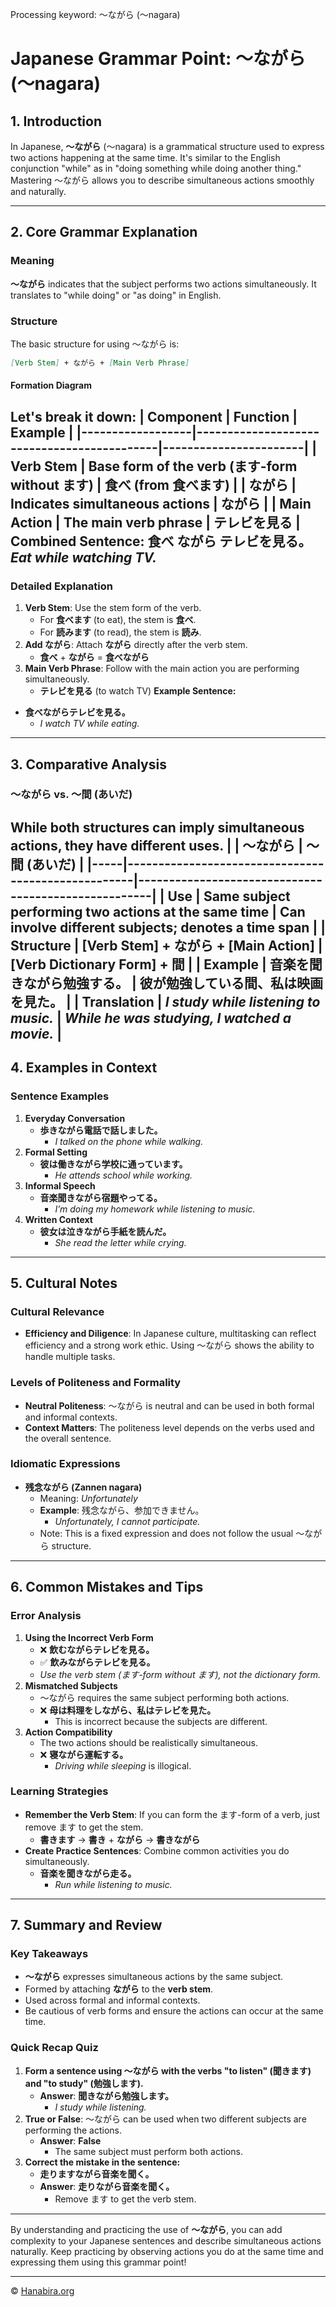 Processing keyword: ～ながら (〜nagara)
# Japanese Grammar Point: ～ながら (〜nagara)

## 1. Introduction
In Japanese, **〜ながら** (〜nagara) is a grammatical structure used to express two actions happening at the same time. It's similar to the English conjunction "while" as in "doing something while doing another thing." Mastering 〜ながら allows you to describe simultaneous actions smoothly and naturally.

---
## 2. Core Grammar Explanation
### Meaning
**〜ながら** indicates that the subject performs two actions simultaneously. It translates to "while doing" or "as doing" in English.
### Structure
The basic structure for using 〜ながら is:
```markdown
[Verb Stem] + ながら + [Main Verb Phrase]
```
#### Formation Diagram
Let's break it down:
| Component        | Function                                   | Example               |
|------------------|--------------------------------------------|-----------------------|
| **Verb Stem**    | Base form of the verb (ます-form without ます) | **食べ** (from 食べます) |
| **ながら**        | Indicates simultaneous actions             | ながら                 |
| **Main Action**  | The main verb phrase                       | **テレビを見る**       |
**Combined Sentence:**
食べ **ながら** テレビを見る。
*Eat while watching TV.*
---
### Detailed Explanation
1. **Verb Stem**: Use the stem form of the verb.
   - For **食べます** (to eat), the stem is **食べ**.
   - For **読みます** (to read), the stem is **読み**.
2. **Add ながら**: Attach **ながら** directly after the verb stem.
   - **食べ** + **ながら** = **食べながら**
3. **Main Verb Phrase**: Follow with the main action you are performing simultaneously.
   - **テレビを見る** (to watch TV)
**Example Sentence:**
- **食べながらテレビを見る。**
  - *I watch TV while eating.*
---
## 3. Comparative Analysis
### 〜ながら vs. 〜間 (あいだ)
While both structures can imply simultaneous actions, they have different uses.
|     | 〜ながら                                            | 〜間 (あいだ)                                       |
|-----|----------------------------------------------------|-----------------------------------------------------|
| Use | Same subject performing two actions at the same time | Can involve different subjects; denotes a time span |
| Structure | [Verb Stem] + ながら + [Main Action]             | [Verb Dictionary Form] + 間                         |
| Example | **音楽を聞きながら勉強する。**                 | **彼が勉強している間、私は映画を見た。**            |
| Translation | *I study while listening to music.*          | *While he was studying, I watched a movie.*        |
---
## 4. Examples in Context
### Sentence Examples
1. **Everyday Conversation**
   - **歩きながら電話で話しました。**
     - *I talked on the phone while walking.*
2. **Formal Setting**
   - **彼は働きながら学校に通っています。**
     - *He attends school while working.*
3. **Informal Speech**
   - **音楽聞きながら宿題やってる。**
     - *I’m doing my homework while listening to music.*
4. **Written Context**
   - **彼女は泣きながら手紙を読んだ。**
     - *She read the letter while crying.*
---
## 5. Cultural Notes
### Cultural Relevance
- **Efficiency and Diligence**: In Japanese culture, multitasking can reflect efficiency and a strong work ethic. Using 〜ながら shows the ability to handle multiple tasks.
### Levels of Politeness and Formality
- **Neutral Politeness**: 〜ながら is neutral and can be used in both formal and informal contexts.
- **Context Matters**: The politeness level depends on the verbs used and the overall sentence.
### Idiomatic Expressions
- **残念ながら (Zannen nagara)**
  - Meaning: *Unfortunately*
  - **Example**: 残念ながら、参加できません。
    - *Unfortunately, I cannot participate.*
  - Note: This is a fixed expression and does not follow the usual 〜ながら structure.
---
## 6. Common Mistakes and Tips
### Error Analysis
1. **Using the Incorrect Verb Form**
   - ❌ **飲むながらテレビを見る。**
   - ✅ **飲みながらテレビを見る。**
   - *Use the verb stem (ます-form without ます), not the dictionary form.*
2. **Mismatched Subjects**
   - 〜ながら requires the same subject performing both actions.
   - ❌ **母は料理をしながら、私はテレビを見た。**
     - This is incorrect because the subjects are different.
3. **Action Compatibility**
   - The two actions should be realistically simultaneous.
   - ❌ **寝ながら運転する。**
     - *Driving while sleeping* is illogical.
### Learning Strategies
- **Remember the Verb Stem**: If you can form the ます-form of a verb, just remove ます to get the stem.
  - **書きます** → **書き** + **ながら** → **書きながら**
- **Create Practice Sentences**: Combine common activities you do simultaneously.
  - **音楽を聞きながら走る。**
    - *Run while listening to music.*
---
## 7. Summary and Review
### Key Takeaways
- **〜ながら** expresses simultaneous actions by the same subject.
- Formed by attaching **ながら** to the **verb stem**.
- Used across formal and informal contexts.
- Be cautious of verb forms and ensure the actions can occur at the same time.
### Quick Recap Quiz
1. **Form a sentence using 〜ながら with the verbs "to listen" (聞きます) and "to study" (勉強します).**
   - **Answer**: **聞きながら勉強します。**
     - *I study while listening.*
2. **True or False**: 〜ながら can be used when two different subjects are performing the actions.
   - **Answer**: **False**
     - The same subject must perform both actions.
3. **Correct the mistake in the sentence:**
   - **走りますながら音楽を聞く。**
   - **Answer**: **走りながら音楽を聞く。**
     - Remove ます to get the verb stem.
---
By understanding and practicing the use of **〜ながら**, you can add complexity to your Japanese sentences and describe simultaneous actions naturally. Keep practicing by observing actions you do at the same time and expressing them using this grammar point!


---

© [Hanabira.org](https://hanabira.org)
